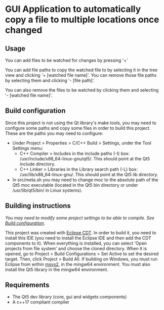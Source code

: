 # GUI Application to automatically copy a file to multiple locations once changed

## Usage
You can add files to be watched for changes by pressing '+'

You can add file paths to copy the watched file to by selecting it in the tree view and clicking '+ [watched file name]'. You can remove those file paths by selecting them and clicking '- [file path]'.

You can also remove the files to be watched by clicking them and selecting '- [watched file name]'.


## Build configuration
Since this project is not using the Qt library's make tools, you may need to configure some paths and copy some files in order to build this project. These are the paths you may need to configure:
- Under Project > Properties > C/C++ Build > Settings, under the Tool Settings menu:
	- C++ Compiler > Includes in the include paths (-I) box: /usr/include/x86_64-linux-gnu/qt5/. This should point at the Qt5 include directory. 
	- C++ Linker > Libraries in the Library search path (-L) box: /usr/lib/x86_64-linux-gnu/. This should point at the Qt5 lib directory.
- In src/meta.sh you may need to change moc to the absolute path of the Qt5 moc executable (located in the Qt5 bin directory or under /usr/lib/qt5/bin/ in Linux systems).

## Building instructions
*You may need to modify some project settings to be able to compile. See [Build configuration](#build-configuration)*.

This project was created with [Eclipse CDT](https://projects.eclipse.org/projects/tools.cdt). In order to build it, you need to install this IDE (you need to install the Eclipse IDE and then add the CDT components to it). When everything is installed, you can select 'Open projects from file system' and choose the cloned directory. When it is opened, go to Project > Build Configurations > Set Active to set the desired target. Then, click Project > Build All.
If building on Windows, you must run Eclipse from within [msys2](https://www.msys2.org/), in the mingw64 environment. You must also install the Qt5 library in the mingw64 environment.

## Requirements
- The Qt5 dev library (core, gui and widgets components)
- A c++17 compliant compiler